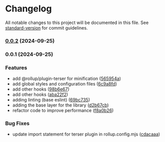 # Changelog

All notable changes to this project will be documented in this file. See [standard-version](https://github.com/conventional-changelog/standard-version) for commit guidelines.

### [0.0.2](https://github.com/xenomech/chocochip-ui/compare/v0.0.1...v0.0.2) (2024-09-25)

### 0.0.1 (2024-09-25)


### Features

* add @rollup/plugin-terser for minification ([565954a](https://github.com/xenomech/chocochip-ui/commit/565954abe6336ceeffa7621c8334edb500e0f062))
* add global styles and configuration files ([6c9a8fd](https://github.com/xenomech/chocochip-ui/commit/6c9a8fd1cd763a798f9e1c9c9ee11ebfa7267f9a))
* add other hooks ([98b6e67](https://github.com/xenomech/chocochip-ui/commit/98b6e67813505c4d0c3f511a9cb750622c43d94e))
* add other hooks ([aba22f2](https://github.com/xenomech/chocochip-ui/commit/aba22f209d975543ff48d8e7bf176c424e83bc5b))
* adding linting (base eslint) ([69bc735](https://github.com/xenomech/chocochip-ui/commit/69bc7359088417912ba97f02db53469d9490e28f))
* adding the base layer for the library ([d2b67cb](https://github.com/xenomech/chocochip-ui/commit/d2b67cb600b87ad8e5772ba7bc940f24320b5892))
* refactor code to improve performance ([f8a0b26](https://github.com/xenomech/chocochip-ui/commit/f8a0b265c0d3ecb3e24eb55e783eceac67fee8d9))


### Bug Fixes

* update import statement for terser plugin in rollup.config.mjs ([cdacaaa](https://github.com/xenomech/chocochip-ui/commit/cdacaaaeb9f547f1e59e00af55a69845ba906cfb))
